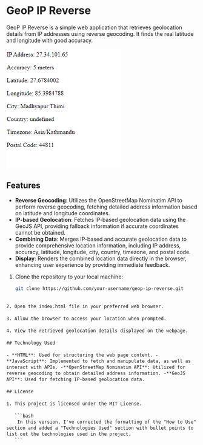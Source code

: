 # GeoP IP Reverse

GeoP IP Reverse is a simple web application that retrieves geolocation details from IP addresses using reverse geocoding. It finds the real latitude and longitude with good accuracy.

![Demo Image](demo.png)

## Features

- **Reverse Geocoding**: Utilizes the OpenStreetMap Nominatim API to perform reverse geocoding, fetching detailed address information based on latitude and longitude coordinates.
- **IP-based Geolocation**: Fetches IP-based geolocation data using the GeoJS API, providing fallback information if accurate coordinates cannot be obtained.
- **Combining Data**: Merges IP-based and accurate geolocation data to provide comprehensive location information, including IP address, accuracy, latitude, longitude, city, country, timezone, and postal code.
- **Display**: Renders the combined location data directly in the browser, enhancing user experience by providing immediate feedback.

1. Clone the repository to your local machine:

   ```bash
   git clone https://github.com/your-username/geop-ip-reverse.git
   ```

````

2. Open the index.html file in your preferred web browser.

3. Allow the browser to access your location when prompted.

4. View the retrieved geolocation details displayed on the webpage.

## Technology Used

- **HTML**: Used for structuring the web page content. -**JavaScript**: Implemented to fetch and manipulate data, as well as interact with APIs. -**OpenStreetMap Nominatim API**: Utilized for reverse geocoding to obtain detailed address information. -**GeoJS API**: Used for fetching IP-based geolocation data.

## License

1. This project is licensed under the MIT License.

   ```bash
    In this version, I've corrected the formatting of the "How to Use" section and added a "Technologies Used" section with bullet points to list out the technologies used in the project.
   ```
````
